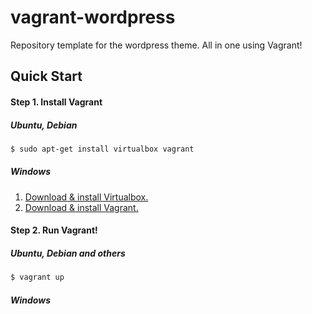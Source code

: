 # vagrant-wordpress
Repository template for the wordpress theme. All in one using Vagrant!


## Quick Start

#### Step 1. Install Vagrant

##### Ubuntu, Debian

```bash
$ sudo apt-get install virtualbox vagrant 
```

##### Windows

1. [Download & install Virtualbox.](https://www.virtualbox.org/wiki/Downloads)
2. [Download & install Vagrant.](https://www.vagrantup.com/downloads)


#### Step 2. Run Vagrant!

##### Ubuntu, Debian and others

```bash
$ vagrant up
```

##### Windows